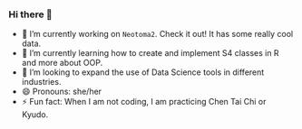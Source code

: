 ### Hi there 👋

- 🔭 I’m currently working on `Neotoma2`. Check it out! It has some really cool data.
- 🌱 I’m currently learning how to create and implement S4 classes in R and more about OOP.
- 👯 I’m looking to expand the use of Data Science tools in different industries.
- 😄 Pronouns: she/her
- ⚡ Fun fact: When I am not coding, I am practicing Chen Tai Chi or Kyudo.